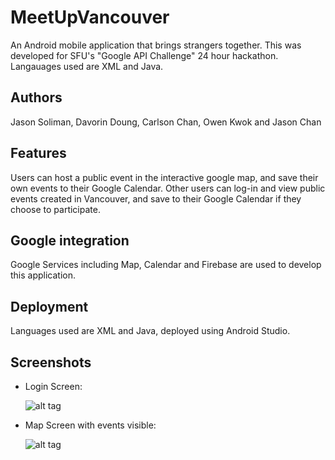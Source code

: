 # MeetUpVancouver 
An Android mobile application that brings strangers together. This was developed for SFU's "Google API Challenge" 24 hour hackathon. Langauages used are XML and Java.

## Authors 

Jason Soliman, Davorin Doung, Carlson Chan, Owen Kwok and Jason Chan

## Features
Users can host a public event in the interactive google map, and save their own events to their Google Calendar. 
Other users can log-in and view public events created in Vancouver, and save to their Google Calendar if they choose to participate. 


## Google integration

Google Services including Map, Calendar and Firebase are used to develop this application. 

## Deployment 
Languages used are XML and Java, deployed using Android Studio. 

## Screenshots

* Login Screen: 

  ![alt tag](screenshot.png)  
* Map Screen with events visible:  

  ![alt tag](screenshot2.png)
